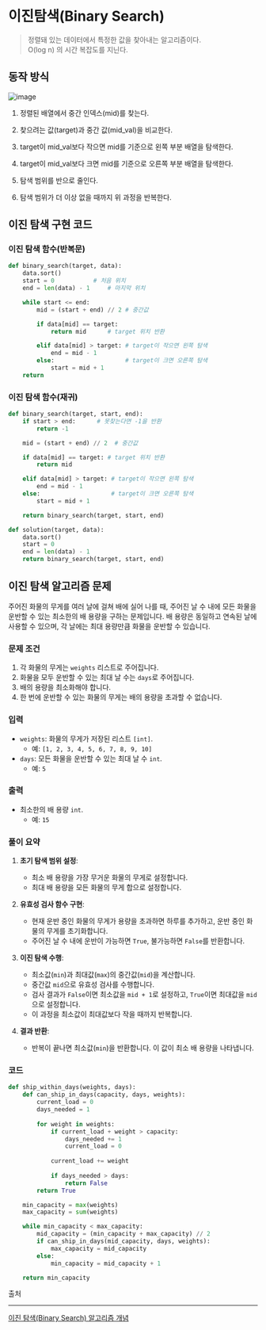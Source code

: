 # 이진탐색(Binary Search)

>정렬돼 있는 데이터에서 특정한 값을 찾아내는 알고리즘이다.   
O(log n) 의 시간 복잡도를 지닌다.

## 동작 방식


![image](https://velog.velcdn.com/images/kwontae1313/post/4b6514c9-54b1-425f-afa1-2f167970f5f0/image.png)

1. 정렬된 배열에서 중간 인덱스(mid)를 찾는다.

2. 찾으려는 값(target)과 중간 값(mid_val)을 비교한다.

3. target이 mid_val보다 작으면 mid를 기준으로 왼쪽 부분 배열을 탐색한다.

4. target이 mid_val보다 크면 mid를 기준으로 오른쪽 부분 배열을 탐색한다.

5. 탐색 범위를 반으로 줄인다.

6. 탐색 범위가 더 이상 없을 때까지 위 과정을 반복한다.

## 이진 탐색 구현 코드

### 이진 탐색 함수(반복문)
```python
def binary_search(target, data):
    data.sort()
    start = 0 			# 처음 위치
    end = len(data) - 1 	# 마지막 위치

    while start <= end:
        mid = (start + end) // 2 # 중간값

        if data[mid] == target:
            return mid 		# target 위치 반환

        elif data[mid] > target: # target이 작으면 왼쪽 탐색
            end = mid - 1
        else:                    # target이 크면 오른쪽 탐색
            start = mid + 1
    return
```
### 이진 탐색 함수(재귀)
```python
def binary_search(target, start, end):
    if start > end:		 # 못찾는다면 -1을 반환
        return -1

    mid = (start + end) // 2  # 중간값

    if data[mid] == target:	# target 위치 반환
        return mid 

    elif data[mid] > target: # target이 작으면 왼쪽 탐색
        end = mid - 1
    else:                    # target이 크면 오른쪽 탐색
        start = mid + 1

    return binary_search(target, start, end)

def solution(target, data):
    data.sort()
    start = 0
    end = len(data) - 1
    return binary_search(target, start, end)            
```
    
## 이진 탐색 알고리즘 문제

주어진 화물의 무게를 여러 날에 걸쳐 배에 실어 나를 때, 주어진 날 수 내에 모든 화물을 운반할 수 있는 최소한의 배 용량을 구하는 문제입니다. 배 용량은 동일하고 연속된 날에 사용할 수 있으며, 각 날에는 최대 용량만큼 화물을 운반할 수 있습니다.

### 문제 조건

1. 각 화물의 무게는 `weights` 리스트로 주어집니다.
2. 화물을 모두 운반할 수 있는 최대 날 수는 `days`로 주어집니다.
3. 배의 용량을 최소화해야 합니다.
4. 한 번에 운반할 수 있는 화물의 무게는 배의 용량을 초과할 수 없습니다.

### 입력

- `weights`: 화물의 무게가 저장된 리스트 `[int]`.
  - 예: `[1, 2, 3, 4, 5, 6, 7, 8, 9, 10]`
- `days`: 모든 화물을 운반할 수 있는 최대 날 수 `int`.
  - 예: `5`

### 출력

- 최소한의 배 용량 `int`.
  - 예: `15`

### 풀이 요약

1. **초기 탐색 범위 설정**:
   - 최소 배 용량을 가장 무거운 화물의 무게로 설정합니다.
   - 최대 배 용량을 모든 화물의 무게 합으로 설정합니다.

2. **유효성 검사 함수 구현**:
   - 현재 운반 중인 화물의 무게가 용량을 초과하면 하루를 추가하고, 운반 중인 화물의 무게를 초기화합니다.
   - 주어진 날 수 내에 운반이 가능하면 `True`, 불가능하면 `False`를 반환합니다.

3. **이진 탐색 수행**:
   - 최소값(`min`)과 최대값(`max`)의 중간값(`mid`)을 계산합니다.
   - 중간값 `mid`으로 유효성 검사를 수행합니다.
   - 검사 결과가 `False`이면 최소값을 `mid + 1`로 설정하고, `True`이면 최대값을 `mid`으로 설정합니다.
   - 이 과정을 최소값이 최대값보다 작을 때까지 반복합니다.

4. **결과 반환**:
   - 반복이 끝나면 최소값(`min`)을 반환합니다. 이 값이 최소 배 용량을 나타냅니다.


### 코드

```python
def ship_within_days(weights, days):
    def can_ship_in_days(capacity, days, weights):
        current_load = 0
        days_needed = 1
        
        for weight in weights:
            if current_load + weight > capacity:
                days_needed += 1
                current_load = 0
            
            current_load += weight
            
            if days_needed > days:
                return False
        return True

    min_capacity = max(weights)
    max_capacity = sum(weights)

    while min_capacity < max_capacity:
        mid_capacity = (min_capacity + max_capacity) // 2
        if can_ship_in_days(mid_capacity, days, weights):
            max_capacity = mid_capacity
        else:
            min_capacity = mid_capacity + 1

    return min_capacity
```


출처

<hr/>

[이진 탐색(Binary Search) 알고리즘 개념][link]

[link]: https://velog.io/@kwontae1313/%EC%9D%B4%EC%A7%84-%ED%83%90%EC%83%89Binary-Search-%EC%95%8C%EA%B3%A0%EB%A6%AC%EC%A6%98-%EA%B0%9C%EB%85%90